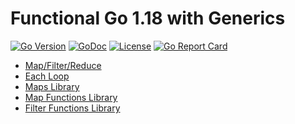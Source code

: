 # Functional Go 1.18 with Generics

[![Go Version](https://img.shields.io/github/go-mod/go-version/rwxrob/bonzai)](https://tip.golang.org/doc/go1.18)
[![GoDoc](https://godoc.org/github.com/rwxrob/fn?status.svg)](https://godoc.org/github.com/rwxrob/fn)
[![License](https://img.shields.io/badge/license-Apache2-brightgreen.svg)](LICENSE)
[![Go Report
Card](https://goreportcard.com/badge/github.com/rwxrob/fn)](https://goreportcard.com/report/github.com/rwxrob/fn)

* [Map/Filter/Reduce](fn.go)
* [Each Loop](each)
* [Maps Library](maps)
* [Map Functions Library](mapf)
* [Filter Functions Library](filt)
